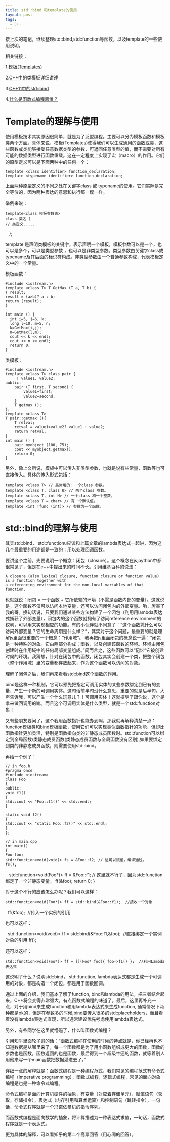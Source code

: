 ```yaml
---
title: std::bind 和template的使用
layout: post
tags:
  - C++
---
```




接上次的笔记，继续整理std::bind,std::function等函数，以及template的一些使用说明。


相关链接：



1.[模板(Templates)](http://www.prglab.com/cms/pages/c-tutorial/advanced-concepts/templates.php)


2.[C++中的类模板详细讲述](http://www.cnblogs.com/assemble8086/archive/2011/10/02/2198308.html)


3.[C++11中的std::bind](http://www.jellythink.com/archives/773)

4.[什么是函数式编程思维？](https://www.zhihu.com/question/28292740)


# Template的理解与使用


使用模板技术其实原因很简单，就是为了泛型编程。主要可以分为模板函数和模板类两个方面。具体来说，模板(Templates)使得我们可以生成通用的函数或类，这些函数或类能够接受任意数据类型的参数，可返回任意类型的值，而不需要对所有可能的数据类型进行函数重载。这在一定程度上实现了宏（macro）的作用。它们的原型定义可以是下面两种中的任何一个：

    template <class identifier> function_declaration;
    template <typename identifier> function_declaration;

上面两种原型定义的不同之处在关键字class 或 typename的使用。它们实际是完全等价的，因为两种表达的意思和执行都一模一样。

举例来说：

    template<class 模板参数表>
    class 类名｛
    // 类定义．．．．．．
    };


template 是声明类模板的关键字，表示声明一个模板，模板参数可以是一个，也可以是多个，可以是类型参数 ，也可以是非类型参数。类型参数由关键字class或typename及其后面的标识符构成。非类型参数由一个普通参数构成，代表模板定义中的一个常量。


模板函数：

    #include <iostream.h>
    template <class T> T GetMax (T a, T b) {
    T result;
    result = (a>b)? a : b;
    return (result);
    }

    int main () {
      int i=5, j=6, k;
      long l=10, m=5, n;
      k=GetMax(i,j);
      n=GetMax(l,m);
      cout << k << endl;
      cout << n << endl;
      return 0;
    }

类模板：

    #include <iostream.h>
    template <class T> class pair {
         T value1, value2;
    public:
        pair (T first, T second) {
            value1=first;
            value2=second;
        }
        T getmax ();
    };
    template <class T>
    T pair::getmax (){
        T retval;
        retval = value1>value2? value1 : value2;
        return retval;
    }
    int main () {
        pair myobject (100, 75);
        cout << myobject.getmax();
        return 0;
    }
另外，像上文所说，模板中可以传入非类型参数，也就是说有些常量，函数等也可直接传入。具体的传入形式包括：

    template <class T> // 最常用的：一个class 参数。
    template <class T, class U> // 两个class 参数。
    template <class T, int N> // 一个class 和一个整数。
    template <class T = char> // 有一个默认值。
    template <int Tfunc (int)> // 参数为一个函数。
    
    
# std::bind的理解与使用


其实std::bind， std::functionu应该和上篇文章的lambda表达式一起讲，因为这几个最重要的用途都是一致的：用以处理回调函数。


要讲这个之前，先要说明一个概念：闭包（closure）。这个概念在js,python中都很常见了，但是在c++中提出来的时间不长。引用维基百科的说法：

    A closure (also lexical closure, function closure or function value) is a function together with  
    a referencing environment for the non-local variables of that function.  
    
也就就说：闭包 = 一个函数 + 它所依赖的环境（不需是函数内部的变量）。这就说是，这个函数不仅可以访问本地变量，还可以访问闭包内的外部变量。哟，厉害了我的哥。换句话说，只要我们通过某些方法构建了一个闭包（利用用lambda表达式捕获了外部变量），闭包内的这个函数就拥有了访问reference environment的权利，可以用来实现相应的功能。有的小伙伴就不同意了：“这个函数凭什么可以访问外部变量？它的生命周期是什么样？”，其实对于这个问题，最重要的就是理解js里面很重要的一个概念：“作用域”。 我再把js里面闭包的概念说一遍：“闭包是一种特殊的对象。它由两部分构成：函数，以及创建该函数的环境。环境由闭包创建时在作用域中的任何局部变量组成。”简而言之，这些函数可以“记忆”它被创建时候的环境。我猜想，针对在闭包中的函数，闭包其实会创建一个类，把整个闭包（整个作用域）里的变量都存放起来，作为这个函数可以访问的对象。

理解了闭包之后，我们再来看看std::bind这个函数的作用。


bind是这样一种机制，它可以预先把指定可调用实体的某些参数绑定到已有的变量，产生一个新的可调用实体。这句话前半句没什么意思，重要的就是后半句。大声告诉我，可以产生一个什么玩意儿？！可调用实体！这就摆明了跟你说，这个是拿来做回调用的嘛。而且这个可调用实体是什么类型，就是一个std::function对象！


又有些朋友要问了，这个我用函数指针也能办到啊，那我就再解释清楚一点：function模板类和bind模板函数，使用它们可以实现类似函数指针的功能，但却比函数指针更加灵活，特别是函数指向类的非静态成员函数时。std::function可以绑定到全局函数/类静态成员函数(类静态成员函数与全局函数没有区别),如果要绑定到类的非静态成员函数，则需要使用std::bind。


再给一个例子：

    // in foo.h
    #pragma once
    #include <iostream>
    class Foo
    {
    public:
    void f1()
    {
    std::cout << "Foo::f1()" << std::endl;
    }

    static void f2()
    {
    std::cout << "static Foo::f2()" << std::endl;
    }
    };

    // in main.cpp
    int main()
    {
    Foo foo;
    std::function<void(void)> fs = &Foo::f2; // 这可以赋值，编译通过。
    fs();
    std::function<void(Foo*)> ff = &Foo::f1; // 这里就不行了，因为std::function绑定了一个非静态变量。
    ff(&foo);
    return 0;
    }
    
对于这个不行的应该怎么办呢？我们可以这样：


    std::function<void(Foo*)> ff = std::bind(&Foo::f1);  //接收一个对象
    ff(&foo);  //传入一个实例的引用

    
也可以这样：


    std::function<void(void)> ff = std::bind(&Foo::f1,&foo);  //直接绑定一个实例对象的引用
    ff();
    
还可以这样：


    std::function<void(Foo*)> ff = [](Foo* foo){ foo->f1() };  //利用Lambda表达式

这说明了什么？说明std::bind， std::function, lambda表达式都是生成一个可调用的对象，都是构造一个闭包，都是用于函数回调。


通过上面的介绍，我们基本了解了function, bind和lambda的用法，把三者结合起来，C++将会变得非常强大，有点函数式编程的味道了。最后，这里再补充一点，对于用bind来生成function和用lambda表达式来生成function, 通常情况下两种都是ok的，但是在参数多的时候,bind要传入很多的std::placeholders，而且看着没有lambda表达式直观，所以通常建议优先考虑使用lambda表达式。


另外，有些同学在这里就懵逼了，什么叫函数式编程？


引用知乎里面轮子哥的话：“函数式编程在使用的时候的特点就是，你已经再也不知道数据是从哪里来了，每一个函数都是为了用小函数组织成更大的函数，函数的参数也是函数，函数返回的也是函数，最后得到一个超级牛逼的函数，就等着别人用他来写一个main函数把数据灌进去了。”


详细一点的解释就是：函数式编程是一种编程范式，我们常见的编程范式有命令式编程（Imperative programming），函数式编程，逻辑式编程，常见的面向对象编程是也是一种命令式编程。


命令式编程是面向计算机硬件的抽象，有变量（对应着存储单元），赋值语句（获取，存储指令），表达式（内存引用和算术运算）和控制语句（跳转指令），一句话，命令式程序就是一个冯诺依曼机的指令序列。


而函数式编程是面向数学的抽象，将计算描述为一种表达式求值，一句话，函数式程序就是一个表达式。


更为具体的解释，可以看知乎的第二个高票回答（用心阁的回答）。
